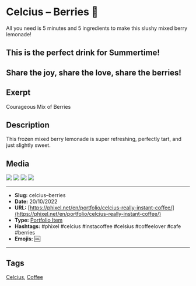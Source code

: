 # Celcius – Berries 🍒
All you need is 5 minutes and 5 ingredients to make this slushy mixed berry lemonade!

## This is the perfect drink for Summertime!

Share the joy, share the love, share the berries!
------------
## Exerpt
Courageous Mix of Berries
## Description
This frozen mixed berry lemonade is super refreshing, perfectly tart, and just slightly sweet.
## Media
<img src="media/44c03f64/berries.gltf">
<img src="media/6b4e3c50/berries.jpg">
<img src="media/f6a627c1/berries.png">
<img src="media/507e8de1/berries.png">

------------
- **Slug:** celcius–berries
- **Date:** 20/10/2022
- **URL:** [https://phixel.net/en/portfolio/celcius-really-instant-coffee/](https://phixel.net/en/portfolio/celcius-really-instant-coffee/)
- **Type:** [Portfolio Item](#portfolio-item)
- **Hashtags:** #phixel #celcius #instacoffee #celsius #coffeelover #cafe #berries
- **Emojis:** 🆒

------------
## Tags
[Celcius](#Celcius), [Coffee](#Coffee)
